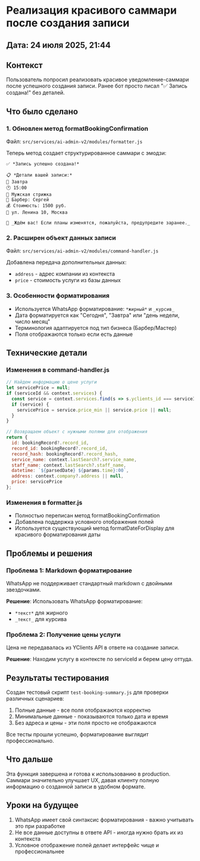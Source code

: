 # Реализация красивого саммари после создания записи

## Дата: 24 июля 2025, 21:44

## Контекст
Пользователь попросил реализовать красивое уведомление-саммари после успешного создания записи. Ранее бот просто писал "✅ Запись создана!" без деталей.

## Что было сделано

### 1. Обновлен метод formatBookingConfirmation
Файл: `src/services/ai-admin-v2/modules/formatter.js`

Теперь метод создает структурированное саммари с эмодзи:
```
✅ *Запись успешно создана!*

📋 *Детали вашей записи:*
📅 Завтра
🕐 15:00
💇 Мужская стрижка
👤 Барбер: Сергей
💰 Стоимость: 1500 руб.
📍 ул. Ленина 10, Москва

💬 _Ждём вас! Если планы изменятся, пожалуйста, предупредите заранее._
```

### 2. Расширен объект данных записи
Файл: `src/services/ai-admin-v2/modules/command-handler.js`

Добавлена передача дополнительных данных:
- `address` - адрес компании из контекста
- `price` - стоимость услуги из базы данных

### 3. Особенности форматирования
- Используется WhatsApp форматирование: `*жирный*` и `_курсив_`
- Дата форматируется как "Сегодня", "Завтра" или "день недели, число месяц"
- Терминология адаптируется под тип бизнеса (Барбер/Мастер)
- Поля отображаются только если есть данные

## Технические детали

### Изменения в command-handler.js
```javascript
// Найдем информацию о цене услуги
let servicePrice = null;
if (serviceId && context.services) {
  const service = context.services.find(s => s.yclients_id === serviceId);
  if (service) {
    servicePrice = service.price_min || service.price || null;
  }
}

// Возвращаем объект с нужными полями для отображения
return {
  id: bookingRecord?.record_id,
  record_id: bookingRecord?.record_id,
  record_hash: bookingRecord?.record_hash,
  service_name: context.lastSearch?.service_name,
  staff_name: context.lastSearch?.staff_name,
  datetime: `${parsedDate} ${params.time}:00`,
  address: context.company?.address || null,
  price: servicePrice
};
```

### Изменения в formatter.js
- Полностью переписан метод formatBookingConfirmation
- Добавлена поддержка условного отображения полей
- Используется существующий метод formatDateForDisplay для красивого форматирования даты

## Проблемы и решения

### Проблема 1: Markdown форматирование
WhatsApp не поддерживает стандартный markdown с двойными звездочками.

**Решение**: Использовать WhatsApp форматирование:
- `*текст*` для жирного
- `_текст_` для курсива

### Проблема 2: Получение цены услуги
Цена не передавалась из YClients API в ответе на создание записи.

**Решение**: Находим услугу в контексте по serviceId и берем цену оттуда.

## Результаты тестирования

Создан тестовый скрипт `test-booking-summary.js` для проверки различных сценариев:
1. Полные данные - все поля отображаются корректно
2. Минимальные данные - показываются только дата и время
3. Без адреса и цены - эти поля просто не отображаются

Все тесты прошли успешно, форматирование выглядит профессионально.

## Что дальше

Эта функция завершена и готова к использованию в production. Саммари значительно улучшает UX, давая клиенту полную информацию о созданной записи в удобном формате.

## Уроки на будущее

1. WhatsApp имеет свой синтаксис форматирования - важно учитывать это при разработке
2. Не все данные доступны в ответе API - иногда нужно брать их из контекста
3. Условное отображение полей делает интерфейс чище и профессиональнее
